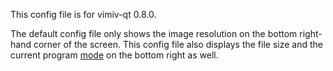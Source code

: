 This config file is for vimiv-qt 0.8.0.

The default config file only shows the image resolution on the bottom right-hand corner of the screen.
This config file also displays the file size and the current program [mode](https://karlch.github.io/vimiv-qt/documentation/getting_started.html#basics) on the bottom right as well.
